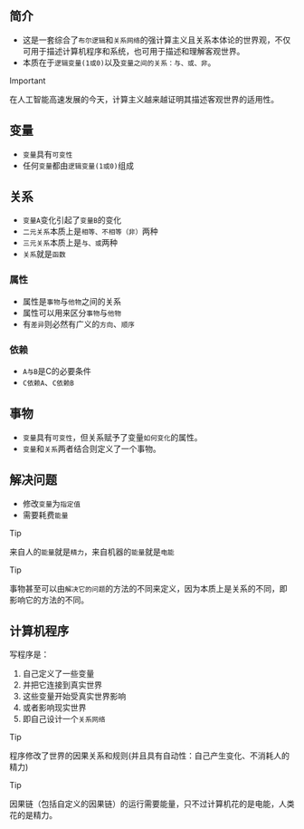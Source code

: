 ## 简介

- 这是一套综合了`布尔逻辑`和`关系网络`的强计算主义且关系本体论的世界观，不仅可用于描述计算机程序和系统，也可用于描述和理解客观世界。
- 本质在于`逻辑变量(1或0)`以及`变量之间的关系：与、或、非`。

> [!IMPORTANT]
> 在人工智能高速发展的今天，计算主义越来越证明其描述客观世界的适用性。

## 变量

- `变量`具有`可变性`
- 任何`变量`都由`逻辑变量(1或0)`组成

## 关系

- `变量A`变化引起了`变量B`的变化
- `二元关系`本质上是`相等、不相等（非）`两种
- `三元关系`本质上是`与、或`两种
- `关系`就是`函数`

### 属性

- 属性是`事物`与`他物`之间的关系
- 属性可以用来区分`事物`与`他物`
- 有`差异`则必然有广义的`方向`、`顺序`

### 依赖

- `A与B`是C的必要条件
- `C依赖A`、`C依赖B`

## 事物

- `变量`具有`可变性`，但关系赋予了变量`如何变化`的属性。
- `变量`和`关系`两者结合则定义了一个事物。

## 解决问题

- 修改`变量`为`指定值`
- 需要耗费`能量`

> [!TIP]
> 来自人的`能量`就是`精力`，来自机器的`能量`就是`电能`

> [!TIP]
> 事物甚至可以由`解决它的问题`的方法的不同来定义，因为本质上是关系的不同，即影响它的方法的不同。

## 计算机程序

写程序是：
1. 自己定义了一些变量
2. 并把它连接到真实世界
3. 这些变量开始受真实世界影响
4. 或者影响现实世界
5. 即自己设计一个`关系网络`

> [!TIP]
> 程序修改了世界的因果关系和规则(并且具有自动性：自己产生变化、不消耗人的精力)

> [!TIP]
> 因果链（包括自定义的因果链）的运行需要能量，只不过计算机花的是电能，人类花的是精力。
